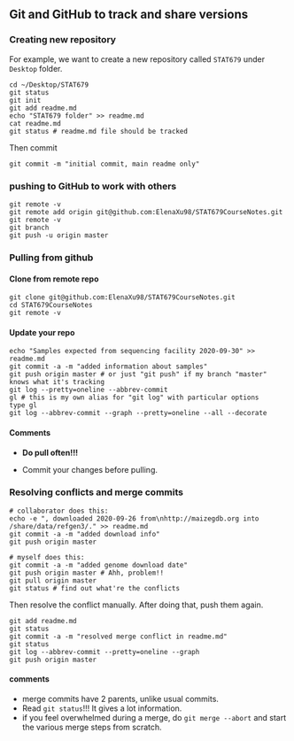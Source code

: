 ## Git and GitHub to track and share versions

### Creating new repository

For example, we want to create a new repository called `STAT679` under `Desktop` folder.

```shell
cd ~/Desktop/STAT679
git status
git init
git add readme.md
echo "STAT679 folder" >> readme.md
cat readme.md
git status # readme.md file should be tracked
```

Then commit

```shell
git commit -m "initial commit, main readme only"
```



### pushing to GitHub to work with others

```shell
git remote -v
git remote add origin git@github.com:ElenaXu98/STAT679CourseNotes.git
git remote -v
git branch
git push -u origin master
```

### Pulling from github

#### Clone from remote repo

```shell
git clone git@github.com:ElenaXu98/STAT679CourseNotes.git
cd STAT679CourseNotes
git remote -v
```

#### Update your repo

```shell
echo "Samples expected from sequencing facility 2020-09-30" >> readme.md
git commit -a -m "added information about samples"
git push origin master # or just "git push" if my branch "master" knows what it's tracking
git log --pretty=oneline --abbrev-commit
gl # this is my own alias for "git log" with particular options
type gl
git log --abbrev-commit --graph --pretty=oneline --all --decorate
```

#### Comments

- **Do pull often!!!**

- Commit your changes before pulling.



### Resolving conflicts and merge commits

```shell
# collaborator does this:
echo -e ", downloaded 2020-09-26 from\nhttp://maizegdb.org into /share/data/refgen3/." >> readme.md
git commit -a -m "added download info"
git push origin master

# myself does this:
git commit -a -m "added genome download date"
git push origin master # Ahh, problem!!
git pull origin master
git status # find out what're the conflicts
```

Then resolve the conflict manually. After doing that, push them again.

```
git add readme.md
git status
git commit -a -m "resolved merge conflict in readme.md"
git status
git log --abbrev-commit --pretty=oneline --graph
git push origin master
```

#### comments

- merge commits have 2 parents, unlike usual commits.
- Read `git status`!!! It gives a lot information.
- if you feel overwhelmed during a merge, do `git merge --abort` and start the various merge steps from scratch.






